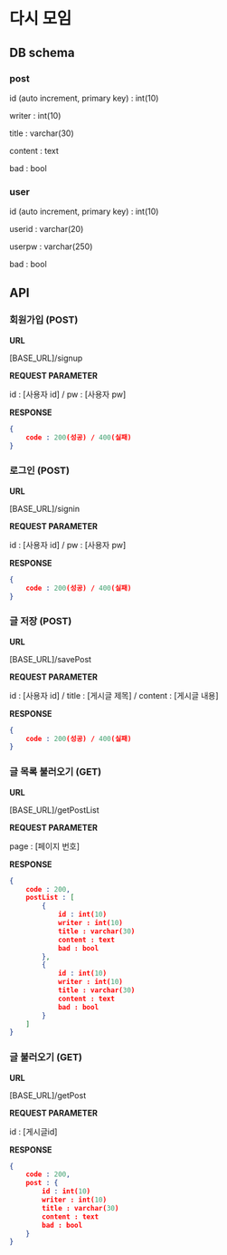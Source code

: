 # 다시 모임 



## DB schema



### post

id (auto increment, primary key) : int(10)

writer : int(10)

title : varchar(30)

content : text

bad : bool



### user

id (auto increment, primary key) : int(10)

userid : varchar(20)

userpw : varchar(250)

bad : bool



## API



### 회원가입 (POST)

**URL**

[BASE_URL]/signup

**REQUEST PARAMETER**

id : [사용자 id] / pw : [사용자 pw]

**RESPONSE**

```json
{
    code : 200(성공) / 400(실패)
}
```



### 로그인 (POST)

**URL**

[BASE_URL]/signin

**REQUEST PARAMETER**

id : [사용자 id] / pw : [사용자 pw]

**RESPONSE**

```json
{
    code : 200(성공) / 400(실패)
}
```



### 글 저장 (POST)

**URL**

[BASE_URL]/savePost

**REQUEST PARAMETER**

id : [사용자 id] / title : [게시글 제목] / content : [게시글 내용]

**RESPONSE**

```json
{
    code : 200(성공) / 400(실패)
}
```



### 글 목록 불러오기 (GET)

**URL**

[BASE_URL]/getPostList

**REQUEST PARAMETER**

page : [페이지 번호]

**RESPONSE**

```json
{
    code : 200,
    postList : [
        {
            id : int(10)
			writer : int(10)
			title : varchar(30)
			content : text
			bad : bool
        },
		{
            id : int(10)
			writer : int(10)
			title : varchar(30)
			content : text
			bad : bool
        }
    ]
}
```



### 글 불러오기 (GET)

**URL**

[BASE_URL]/getPost

**REQUEST PARAMETER**

id : [게시글id]

**RESPONSE**

```json
{
    code : 200,
    post : {
        id : int(10)
		writer : int(10)
		title : varchar(30)
		content : text
		bad : bool
    }
}
```

